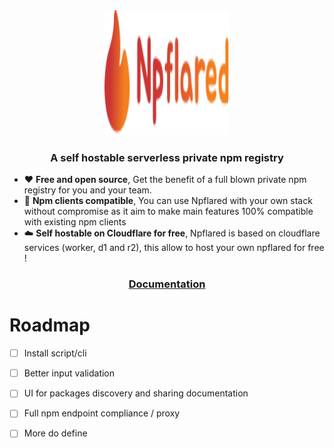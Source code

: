 <div align="center">
    <img src="./assets/logo.svg" width="200" height="200">
</div align="center">
<div align="center"><h3>A self hostable serverless private npm registry</h3></div>

- ❤️ <b>Free and open source</b>, Get the benefit of a full blown private npm registry for you and your team.
- 🔌 <b>Npm clients compatible</b>, You can use Npflared with your own stack without compromise as it aim to make main features 100% compatible with existing npm clients
- ☁️ <b>Self hostable on Cloudflare for free</b>, Npflared is based on cloudflare services (worker, d1 and r2), this allow to host your own npflared for free !

<div align="center">
    <a href="https://npflared.thomas-cogez.fr/"><h3>Documentation</h3></a>
</div>

# Roadmap
- [ ] Install script/cli
- [ ] Better input validation
- [ ] UI for packages discovery and sharing documentation
- [ ] Full npm endpoint compliance / proxy
- [ ] More do define




